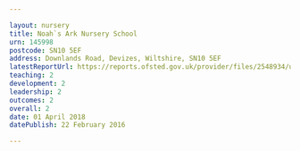 ```yaml
---

layout: nursery
title: Noah`s Ark Nursery School
urn: 145998
postcode: SN10 5EF
address: Downlands Road, Devizes, Wiltshire, SN10 5EF
latestReportUrl: https://reports.ofsted.gov.uk/provider/files/2548934/urn/145998.pdf
teaching: 2
development: 2
leadership: 2
outcomes: 2
overall: 2
date: 01 April 2018 
datePublish: 22 February 2016

---
```


